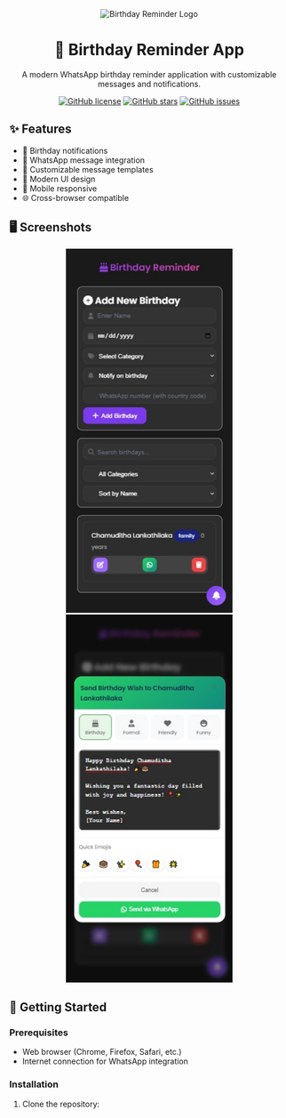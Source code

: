 <div align="center">
  <img src="images/logo(3).png" alt="Birthday Reminder Logo" width="200"/>
  
  # 🎂 Birthday Reminder App
  
  A modern WhatsApp birthday reminder application with customizable messages and notifications.
  
  [![GitHub license](https://img.shields.io/github/license/chamudithalanka/birthday-reminder)](https://github.com/chamudithalanka/birthday-reminder/blob/main/LICENSE)
  [![GitHub stars](https://img.shields.io/github/stars/chamudithalanka/birthday-reminder)](https://github.com/chamudithalanka/birthday-reminder/stargazers)
  [![GitHub issues](https://img.shields.io/github/issues/chamudithalanka/birthday-reminder)](https://github.com/chamudithalanka/birthday-reminder/issues)
</div>

## ✨ Features

- 🔔 Birthday notifications
- 💬 WhatsApp message integration
- 📝 Customizable message templates
- 🎨 Modern UI design
- 📱 Mobile responsive
- 🌐 Cross-browser compatible

## 🖥️ Screenshots

<div align="center">
  <img src="images/ss001.jpg" alt="Screenshot 1" width="300"/>
  <img src="images/ss25.jpg" alt="Screenshot 2" width="300"/>
</div>

## 🚀 Getting Started

### Prerequisites

- Web browser (Chrome, Firefox, Safari, etc.)
- Internet connection for WhatsApp integration

### Installation

1. Clone the repository: 
